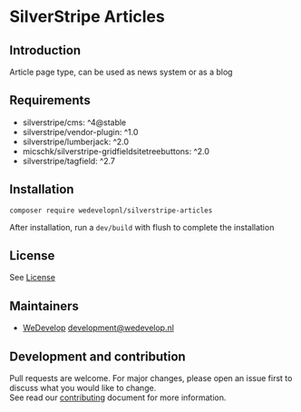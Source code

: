 # SilverStripe Articles

## Introduction
Article page type, can be used as news system or as a blog

## Requirements
* silverstripe/cms: ^4@stable
* silverstripe/vendor-plugin: ^1.0
* silverstripe/lumberjack: ^2.0
* micschk/silverstripe-gridfieldsitetreebuttons: ^2.0
* silverstripe/tagfield: ^2.7

## Installation
```
composer require wedevelopnl/silverstripe-articles
```

After installation, run a `dev/build` with flush to complete the installation

## License
See [License](LICENSE)

## Maintainers
* [WeDevelop](https://www.wedevelop.nl/) <development@wedevelop.nl>

## Development and contribution
Pull requests are welcome. For major changes, please open an issue first to discuss what you would like to change.\
See read our [contributing](CONTRIBUTING.md) document for more information.

